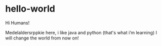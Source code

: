 # hello-world

Hi Humans!

Medelaldersrppkie here, i like java and python (that's what i’m learning)
I will change the world from now on!
